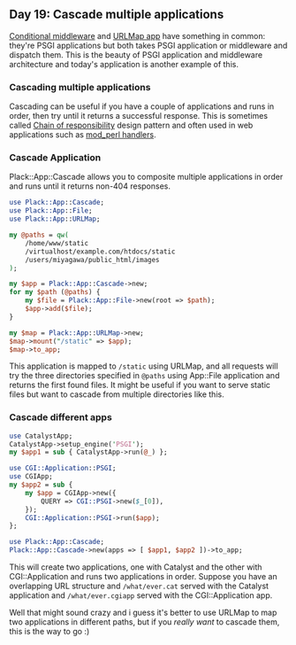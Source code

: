 ## Day 19: Cascade multiple applications

[Conditional middleware](http://advent.plackperl.org/2009/12/day-18-load-middleware-conditionally.html) and [URLMap app](http://advent.plackperl.org/2009/12/day-12-maps-multiple-apps-with-mount-and-urlmap.html) have something in common: they're PSGI applications but both takes PSGI application or middleware and dispatch them. This is the beauty of PSGI application and middleware architecture and today's application is another example of this.

### Cascading multiple applications

Cascading can be useful if you have a couple of applications and runs in order, then try until it returns a successful response. This is sometimes called [Chain of responsibility](http://en.wikipedia.org/wiki/Chain-of-responsibility_pattern) design pattern and often used in web applications such as [mod_perl handlers](http://perl.apache.org/docs/2.0/user/handlers/intro.html).

### Cascade Application

Plack::App::Cascade allows you to composite multiple applications in order and runs until it returns non-404 responses.

```perl
use Plack::App::Cascade;
use Plack::App::File;
use Plack::App::URLMap;

my @paths = qw(
    /home/www/static
    /virtualhost/example.com/htdocs/static
    /users/miyagawa/public_html/images
);

my $app = Plack::App::Cascade->new;
for my $path (@paths) {
    my $file = Plack::App::File->new(root => $path);
    $app->add($file);
}

my $map = Plack::App::URLMap->new;
$map->mount("/static" => $app);
$map->to_app;
```

This application is mapped to `/static` using URLMap, and all requests will try the three directories specified in `@paths` using App::File application and returns the first found  files. It might be useful if you want to serve static files but want to cascade from multiple directories like this.

### Cascade different apps

```perl
use CatalystApp;
CatalystApp->setup_engine('PSGI');
my $app1 = sub { CatalystApp->run(@_) };

use CGI::Application::PSGI;
use CGIApp;
my $app2 = sub {
    my $app = CGIApp->new({
        QUERY => CGI::PSGI->new($_[0]),
    });
    CGI::Application::PSGI->run($app);
};

use Plack::App::Cascade;
Plack::App::Cascade->new(apps => [ $app1, $app2 ])->to_app;
```

This will create two applications, one with Catalyst and the other with CGI::Application and runs two applications in order. Suppose you have an overlapping URL structure and `/what/ever.cat` served with the Catalyst application and `/what/ever.cgiapp` served with the CGI::Application app.

Well that might sound crazy and i guess it's better to use URLMap to map two applications in different paths, but if you *really want* to cascade them, this is the way to go :)
